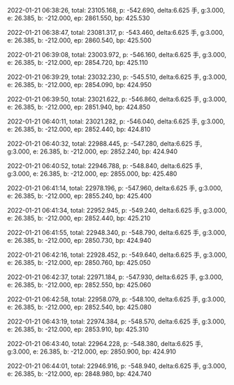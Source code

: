 2022-01-21 06:38:26, total: 23105.168, p: -542.690, delta:6.625 手, g:3.000, e: 26.385, b: -212.000, ep: 2861.550, bp: 425.530

2022-01-21 06:38:47, total: 23081.317, p: -543.460, delta:6.625 手, g:3.000, e: 26.385, b: -212.000, ep: 2860.540, bp: 425.500

2022-01-21 06:39:08, total: 23003.972, p: -546.160, delta:6.625 手, g:3.000, e: 26.385, b: -212.000, ep: 2854.720, bp: 425.110

2022-01-21 06:39:29, total: 23032.230, p: -545.510, delta:6.625 手, g:3.000, e: 26.385, b: -212.000, ep: 2854.090, bp: 424.950

2022-01-21 06:39:50, total: 23021.622, p: -546.860, delta:6.625 手, g:3.000, e: 26.385, b: -212.000, ep: 2851.940, bp: 424.850

2022-01-21 06:40:11, total: 23021.282, p: -546.040, delta:6.625 手, g:3.000, e: 26.385, b: -212.000, ep: 2852.440, bp: 424.810

2022-01-21 06:40:32, total: 22988.445, p: -547.280, delta:6.625 手, g:3.000, e: 26.385, b: -212.000, ep: 2852.240, bp: 424.940

2022-01-21 06:40:52, total: 22946.788, p: -548.840, delta:6.625 手, g:3.000, e: 26.385, b: -212.000, ep: 2855.000, bp: 425.480

2022-01-21 06:41:14, total: 22978.196, p: -547.960, delta:6.625 手, g:3.000, e: 26.385, b: -212.000, ep: 2855.240, bp: 425.400

2022-01-21 06:41:34, total: 22952.945, p: -549.240, delta:6.625 手, g:3.000, e: 26.385, b: -212.000, ep: 2852.440, bp: 425.210

2022-01-21 06:41:55, total: 22948.340, p: -548.790, delta:6.625 手, g:3.000, e: 26.385, b: -212.000, ep: 2850.730, bp: 424.940

2022-01-21 06:42:16, total: 22928.452, p: -549.640, delta:6.625 手, g:3.000, e: 26.385, b: -212.000, ep: 2850.760, bp: 425.050

2022-01-21 06:42:37, total: 22971.184, p: -547.930, delta:6.625 手, g:3.000, e: 26.385, b: -212.000, ep: 2852.550, bp: 425.060

2022-01-21 06:42:58, total: 22958.079, p: -548.100, delta:6.625 手, g:3.000, e: 26.385, b: -212.000, ep: 2852.540, bp: 425.080

2022-01-21 06:43:19, total: 22974.384, p: -548.570, delta:6.625 手, g:3.000, e: 26.385, b: -212.000, ep: 2853.910, bp: 425.310

2022-01-21 06:43:40, total: 22964.228, p: -548.380, delta:6.625 手, g:3.000, e: 26.385, b: -212.000, ep: 2850.900, bp: 424.910

2022-01-21 06:44:01, total: 22946.916, p: -548.940, delta:6.625 手, g:3.000, e: 26.385, b: -212.000, ep: 2848.980, bp: 424.740